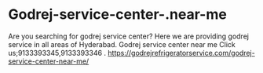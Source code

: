 # Godrej-service-center-.near-me
Are you searching for godrej service center? Here we are providing godrej service in all areas of Hyderabad. Godrej  service center near me Click us;9133393345,9133393346 .  https://godrejrefrigeratorservice.com/godrej-service-center-near-me/
